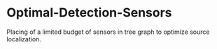 # Optimal-Detection-Sensors
Placing of a limited budget of sensors in tree graph to optimize source localization.
